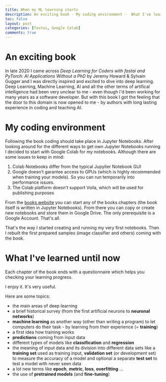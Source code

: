 ```yaml
---
title: When my ML learning starts
description: An exciting book - My coding environment -  What I've learned until now
toc: false
layout: post
categories: [fastai, Google Colab]
comments: true
---
```


# An exciting book

In late 2020 I came across *Deep Learning for Coders with fastai and PyTorch: AI Applications Without a PhD* by Jeremy Howard & Sylvain Gugger and I was directly inspired and excited to dive into deep learning. Deep Learning, Machine Learning, AI and all the other terms of artifical intelligence had been very unclear to me - even though I'd been working for many years as a software developer. But with this book I got the feeling that the door to this domain is now opened to me - by authors with long lasting experience in coding and teaching AI. 

# My coding environment

Following the book coding should take place in Jupyter Notebooks. After looking around for the different ways to get own Jupyter Notebooks running I decided to start with Google Colab for my notebooks. Although there are some issues to keep in mind:

1. Colab Notebooks differ from the typical Jupyiter Notebook GUI
2. Google doesn't garantee access to GPUs (which is highly recommended when training your models). So you can run temporarily into performance issues.
3. The Colab platform doesn't support Voila, which will be used for publishing purposes

From the [books website](https://course.fast.ai/) you can start any of the books chapters (the book itself is written in Jupyter Notebooks). From there you can copy or create new notebooks and store them in Google Drive. The only prerequisite is a Google Account. That's all.

That's the way I started creating and running my very first notebooks. Then I rebuilt the first prepared samples (image classifier and others) coming with the book.

# What I've learned until now

Each chapter of the book ends with a questionnaire which helps you checking your learning progress. 

I enjoy it. It's very useful.

Here are some topics:

- the main areas of deep learning
- a brief historical survey (from the first artificial neurons to **neuronal networks**)
- **machine learning** as another way (other than writing a program) to let computers do their task - by learning from their experience (= **training**)
- a first idea how training works
- **predictions** coming from input data
- different types of models like **classification** and **regression**
- the meaning of input data and its division into different data sets like a **training set** used as training input, **validation set** (or development set) to measure the accuracy of a model and optional a separate **test set** to test a model with never seen data
- a lot new terms like **epoch**, **metric**, **loss**, **overfitting** ...
- the use of **pretrained models** (and **fine-tuning**)


